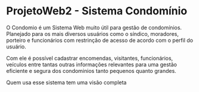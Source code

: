 ProjetoWeb2 - Sistema Condomínio
===========

O Condomio é um Sistema Web muito útil para gestão de condomínios. Planejado para os mais diversos usuários como o síndico, 
moradores, porteiro e funcionários com restrinção de acesso de acordo com o perfil do usuário.

Com ele é possível cadastrar encomendas, visitantes, funcionários, veículos entre tantas outras informações relevantes 
para uma gestão eficiente e segura dos condominios tanto pequenos quanto grandes.

Quem usa esse sistema tem uma visão completa 	
